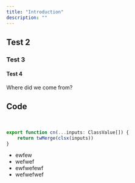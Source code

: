 ```yaml
---
title: "Introduction"
description: ""
---
```


## Test 2

### Test 3

#### Test 4

Where did we come from?

## Code

<br/>

```typescript [test.ts]
export function cn(...inputs: ClassValue[]) {
    return twMerge(clsx(inputs))
}
```

- ewfew
- wefwef
- ewfwefewf
- wefwefwef
